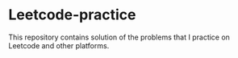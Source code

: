 # Leetcode-practice
This repository contains solution of the problems that I practice on Leetcode and other platforms.

